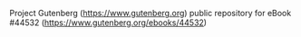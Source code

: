 Project Gutenberg (https://www.gutenberg.org) public repository for eBook #44532 (https://www.gutenberg.org/ebooks/44532)

